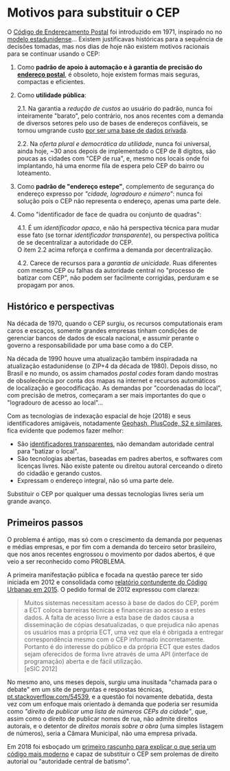 
# Motivos para substituir o CEP

O [Código de Endereçamento Postal](https://pt.wikipedia.org/wiki/C%C3%B3digo_de_Endere%C3%A7amento_Postal) foi introduzido
em 1971, inspirado no no [modelo estadunidense](https://en.wikipedia.org/wiki/ZIP_Code)...
Existem justificavas históricas para a sequência de decisões tomadas,  mas nos dias de hoje não existem motivos racionais para se continuar usando o CEP:

1. Como **padrão de apoio à automação e à garantia de precisão do [endereço postal](https://schema.org/PostalAddress)**, é obsoleto, hoje existem formas mais seguras, compactas e eficientes.

2. Como **utilidade pública**:

     2.1. Na garantia a *redução de custos* ao usuário do padrão, nunca foi inteiramente "barato", pelo contrário, nos anos recentes com a demanda de diversos setores pelo uso de bases de endereços confiáveis, se tornou umgrande custo [por ser uma base de dados privada](https://pt.stackoverflow.com/q/54539/4186).

     2.2. Na *oferta plural e democrática da utilidade*, nunca foi universal, ainda hoje, ~30 anos depois de implementado o CEP de 8 dígitos, são poucas as cidades com "CEP de rua", e, mesmo nos locais onde foi implantando, há uma enorme fila de espera pelo CEP do bairro ou loteamento.

3. Como **padrão de "endereço estepe"**, complemento de segurança do endereço expresso por *"cidade, logradouro e número"*: nunca foi solução pois o CEP não representa o endereço, apenas uma parte dele.

4. Como "identificador de face de quadra ou conjunto de quadras":

    4.1. É um *identificador opaco*, e não há perspectiva técnica para mudar esse fato (se tornar *identificador transparente*), ou perspectiva política de se decentralizar a autoridade do CEP.<br/>O item 2.2 acima reforça e confirma a demanda por decentralização.

    4.2. Carece de recursos para a *garantia de unicidade*. Ruas diferentes com mesmo CEP ou falhas da autoridade central no "processo de batizar com CEP", não podem ser facilmente corrigidas, perduram e se propagam por anos.

## Histórico e perspectivas

Na década de 1970, quando o CEP surgiu, os recursos computationais eram caros e escaços, somente grandes empresas tinham condições de gerenciar bancos de dados
de escala nacional, e assumir perante o governo a responsabilidade por uma base como a do CEP.

Na década de 1990 houve uma atualização também inspiradada na atualização
estadunidense (o ZIP+4 da década de 1980).
Depois disso, no Brasil e no mundo, os assim chamados *postal codes* foram dando mostras de obsolecência por conta dos mapas na internet e recursos automáticos de localização e geocodificação.
As demandas por "coordenadas do local", com precisão de metros, começaram a ser mais importantes do que o "logradouro de acesso ao local"...

Com as tecnologias de indexação espacial de hoje (2018) e seus identificadores amigáveis,
notadamente [Geohash, PlusCode, S2 e similares](https://en.wikipedia.org/wiki/Discrete_Global_Grid#Alphanumeric_global_grids),
fica evidente que podemos fazer melhor:

* São [identificadores transparentes](https://doi.org/10.5281/zenodo.159004), não demandam autoridade central para "batizar o local".
* São tecnologias abertas, baseadas em padres abertos, e softwares com licenças livres. Não existe patente ou direitou autoral cerceando o direto do cidadão e gerando custos.
* Expressam o endereço integral, não só uma parte dele.

Substituir o CEP por qualquer uma dessas tecnologias livres seria um grande avanço.

## Primeiros passos

O problema é antigo, mas só com o crescimento da demanda por pequenas e médias empresas, e por fim com a demanda do terceiro setor
brasileiro, que nos anos recentes engrossou o movimento por dados abertos, é que veio a ser reconhecido como PROBLEMA.

A primeira manifestação pública e focada na questão parece ter sido iniciada em 2012 e consolidada como [relatório contundente do Código Urbanao em 2015](https://web.archive.org/web/20150321054429/http://codigourbano.org/por-que-o-cep-deve-ser-tratado-como-informacao-publica/). O pedido formal de 2012 expressou com clareza:

> Muitos sistemas necessitam acesso à base de dados do CEP, porém a ECT coloca barreiras técnicas e financeiras ao acesso a estes dados. A falta de acesso livre a esta base de dados causa a disseminação de cópias desatualizadas, o que prejudica não apenas os usuários mas a própria ECT, uma vez que ela é obrigada a entregar correspondência mesmo com o CEP informado incorretamente. Portanto é do interesse do público e da própria ECT que estes dados sejam oferecidos de forma livre através de uma API (interface de programação) aberta e de fácil utilização.<br>[eSIC 2012]

No mesmo ano, uns meses depois, surgiu uma inusitada "chamada para o debate" em um site de perguntas e respostas técnicas, [pt.stackoverflow.com/54539](https://pt.stackoverflow.com/q/54539/4186), e a questão foi novamente debatida, desta vez com um enfoque mais orientado à demanda que poderia ser resumida como *"direito de publicar uma lista de números CEPs da cidade"*, que, assim como o direito de publicar nomes de rua, não admite direitos autorais, e o detentor de *direitos morais sobre a obra* (uma simples listagem de números), seria a Câmara Municipal, não uma empresa privada.

Em 2018 foi esboçado um [primeiro rascunho para explicar o que seria um código mais moderno](http://openstreetmap.com.br/CLP) e capaz de substituir o CEP sem prolemas de direito autorial ou "autoridade central de batismo".

<!--
FONTES:

* https://web.archive.org/web/20180926112715/https://www.codigourbano.org/por-que-o-cep-deve-ser-tratado-como-informacao-publica/
* https://web.archive.org/web/20180926112754/https://www.codigourbano.org/integra-do-posicionamento-dos-correios-sobre-a-abertura-da-base-de-dados-do-cep/
* https://web.archive.org/web/20180926112931/http://www.acessoainformacao.gov.br/precedentes/ECT/99923000436201387.pdf
* https://web.archive.org/web/20180926112850/http://www.acessoainformacao.gov.br/precedentes/ECT/99923001172201206.pdf
* https://web.archive.org/web/20180926112252/https://www.escavador.com/sobre/12890020/odarci-roque-de-maia-junior

Outros: segundo este post, https://pt.stackoverflow.com/a/57858/4186  , reclama autoria do pedido de 2016, registrado como https://web.archive.org/web/20180926120112/http://www.consultaesic.cgu.gov.br/busca/dados/Lists/Pedido/Item/displayifs.aspx?List=0c839f31%252D47d7%252D4485%252Dab65%252Dab0cee9cf8fe&ID=454529&Web=88cc5f44%252D8cfe%252D4964%252D8ff4%252D376b5ebb3bef&_InfoPath_Sentinel=1
Mas sem registro. Vale imagem,
http://www.consultaesic.cgu.gov.br/busca/dados/Lists/Pedido/Item/displayifs.aspx?List=0c839f31-47d7-4485-ab65-ab0cee9cf8fe&ID=454529&Web=88cc5f44-8cfe-4964-8ff4-376b5ebb3bef
Foi "Acesso gratuito para consulta de informações de CEP - Pedido 99923000332201615", ironicamente registrado como "acesso concedido".

-->
